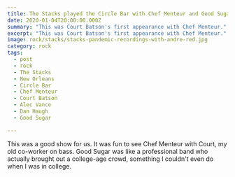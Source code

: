 ```yaml
---
title: The Stacks played the Circle Bar with Chef Menteur and Good Sugar.
date: 2020-01-04T20:00:00.000Z
summary: "This was Court Batson's first appearance with Chef Menteur."
excerpt: "This was Court Batson's first appearance with Chef Menteur."
image: rock/stacks/stacks-pandemic-recordings-with-andre-red.jpg
category: rock
tags:
  - post 
  - rock
  - The Stacks
  - New Orleans
  - Circle Bar
  - Chef Menteur
  - Court Batson
  - Alec Vance
  - Dan Haugh
  - Good Sugar

---
```


This was a good show for us. It was fun to see Chef Menteur with Court, my old co-worker on bass. Good Sugar was like a professional band who actually brought out a college-age crowd, something I couldn't even do when I was in college.